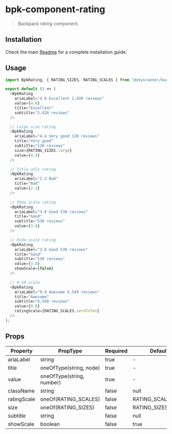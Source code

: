 # bpk-component-rating

> Backpack rating component.

## Installation

Check the main [Readme](https://github.com/skyscanner/backpack#usage) for a complete installation guide.

## Usage

```js
import BpkRating, { RATING_SIZES, RATING_SCALES } from '@skyscanner/backpack-web/bpk-component-rating';

export default () => (
  <BpkRating
    ariaLabel="4.8 Excellent 2,420 reviews"
    value={4.8}
    title="Excellent"
    subtitle="2,420 reviews"
  />

  // Large size rating
  <BpkRating
    ariaLabel="4.4 Very good 120 reviews"
    title="Very good"
    subtitle="120 reviews"
    size={RATING_SIZES.large}
    value={4.4}
  />

  // Title only rating
  <BpkRating
    ariaLabel="2.3 Bad"
    title="Bad"
    value={2.3}
  />

  // Show scale rating
  <BpkRating
    ariaLabel="3.8 Good 530 reviews"
    title="Good"
    subtitle="530 reviews"
    value={3.8}
  />

  // Hide scale rating
  <BpkRating
    ariaLabel="3.8 Good 530 reviews"
    title="Good"
    subtitle="530 reviews"
    value={3.8}
    showScale={false}
  />

  // 0-10 scale
  <BpkRating
    ariaLabel="9.9 Awesome 6,549 reviews"
    title="Awesome"
    subtitle="6,549 reviews"
    value={9.9}
    ratingScale={RATING_SCALES.zeroToTen}
  />
);
```

## Props

| Property  | PropType              | Required | Default Value     |
| --------- | --------------------- | -------- | ----------------- |
| ariaLabel | string                | true     | -                 |
| title     | oneOfType(string, node) | true     | -                 |
| value     | oneOfType(string, number) | true     | -               |
| className | string                | false    | null              |
| ratingScale | oneOf(RATING_SCALES) | false    | RATING_SCALES.zeroToFive |
| size      | oneOf(RATING_SIZES)   | false    | RATING_SIZES.base |
| subtitle  | string                | false    | null              |
| showScale  | boolean               | false    | true             |